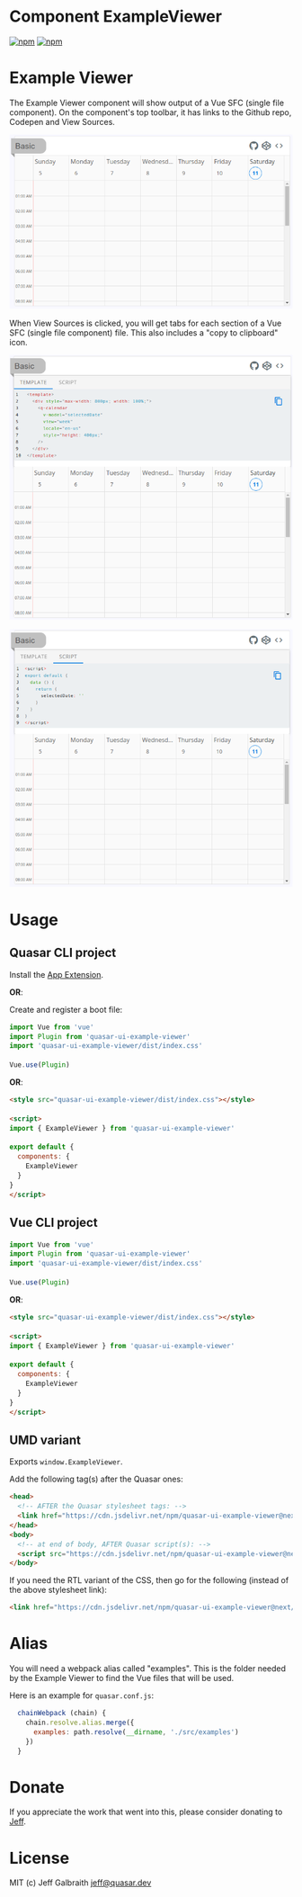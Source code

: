 # Component ExampleViewer

[![npm](https://img.shields.io/npm/v/quasar-ui-example-viewer.svg?label=quasar-ui-example-viewer)](https://www.npmjs.com/package/quasar-ui-example-viewer)
[![npm](https://img.shields.io/npm/dt/quasar-ui-example-viewer.svg)](https://www.npmjs.com/package/quasar-ui-example-viewer)

# Example Viewer
The Example Viewer component will show output of a Vue SFC (single file component). On the component's top toolbar, it has links to the Github repo, Codepen and View Sources.

![example-viewer showing QCalendar (week view)](https://raw.githubusercontent.com/hawkeye64/example-viewer/master/images/example-viewer--QCalendar-week-view.png)

When View Sources is clicked, you will get tabs for each section of a Vue SFC (single file component) file. This also includes a "copy to clipboard" icon.

![example-viewer showing QCalendar (week view)](https://raw.githubusercontent.com/hawkeye64/example-viewer/master/images/example-viewer--QCalendar-week-view--template.png)

![example-viewer showing QCalendar (week view)](https://raw.githubusercontent.com/hawkeye64/example-viewer/master/images/example-viewer--QCalendar-week-view--script.png)


# Usage

## Quasar CLI project

Install the [App Extension](../app-extension).

**OR**:

Create and register a boot file:

```js
import Vue from 'vue'
import Plugin from 'quasar-ui-example-viewer'
import 'quasar-ui-example-viewer/dist/index.css'

Vue.use(Plugin)
```

**OR**:

```html
<style src="quasar-ui-example-viewer/dist/index.css"></style>

<script>
import { ExampleViewer } from 'quasar-ui-example-viewer'

export default {
  components: {
    ExampleViewer
  }
}
</script>
```

## Vue CLI project

```js
import Vue from 'vue'
import Plugin from 'quasar-ui-example-viewer'
import 'quasar-ui-example-viewer/dist/index.css'

Vue.use(Plugin)
```

**OR**:

```html
<style src="quasar-ui-example-viewer/dist/index.css"></style>

<script>
import { ExampleViewer } from 'quasar-ui-example-viewer'

export default {
  components: {
    ExampleViewer
  }
}
</script>
```

## UMD variant

Exports `window.ExampleViewer`.

Add the following tag(s) after the Quasar ones:

```html
<head>
  <!-- AFTER the Quasar stylesheet tags: -->
  <link href="https://cdn.jsdelivr.net/npm/quasar-ui-example-viewer@next/dist/index.min.css" rel="stylesheet" type="text/css">
</head>
<body>
  <!-- at end of body, AFTER Quasar script(s): -->
  <script src="https://cdn.jsdelivr.net/npm/quasar-ui-example-viewer@next/dist/index.umd.min.js"></script>
</body>
```
If you need the RTL variant of the CSS, then go for the following (instead of the above stylesheet link):
```html
<link href="https://cdn.jsdelivr.net/npm/quasar-ui-example-viewer@next/dist/index.rtl.min.css" rel="stylesheet" type="text/css">
```
# Alias
You will need a webpack alias called "examples". This is the folder needed by the Example Viewer to find the Vue files that will be used.

Here is an example for `quasar.conf.js`:

```js
  chainWebpack (chain) {
    chain.resolve.alias.merge({
      examples: path.resolve(__dirname, './src/examples')
    })
  }
```

# Donate
If you appreciate the work that went into this, please consider donating to [Jeff](https://github.com/sponsors/hawkeye64).

# License
MIT (c) Jeff Galbraith <jeff@quasar.dev>
